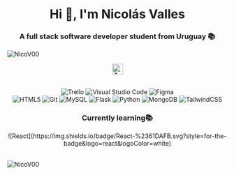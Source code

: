 <h1 align="center">Hi 👋, I'm Nicolás Valles</h1>
<h3 align="center">A full stack software developer student from Uruguay 📚</h3>

<p align="left"> <img src="https://komarev.com/ghpvc/?username=NicoV00&label=Profile%20views&color=0e75b6&style=flat" alt="NicoV00" /> </p>
<p align="left">
</p>


<!-- Skills -->
<div align="center">
<img height="25" src="https://github.com/vandriodd/vandriodd/assets/110431271/7f900266-783b-4335-bc2b-7536bab93f92" alt="Tech and tools stack" />
<br />
<br />

![Trello](https://img.shields.io/badge/Trello-%23026AA7.svg?style=for-the-badge&logo=Trello&logoColor=white)
![Visual Studio Code](https://img.shields.io/badge/Visual%20Studio%20Code-0078d7.svg?style=for-the-badge&logo=visual-studio-code&logoColor=white)
![Figma](https://img.shields.io/badge/figma-%23F24E1E.svg?style=for-the-badge&logo=figma&logoColor=white)
<br />
![HTML5](https://img.shields.io/badge/html5-%23E34F26.svg?style=for-the-badge&logo=html5&logoColor=white)
![Git](https://img.shields.io/badge/git-%23F05033.svg?style=for-the-badge&logo=git&logoColor=white)
![MySQL](https://img.shields.io/badge/mysql-%2300f.svg?style=for-the-badge&logo=mysql&logoColor=white)
![Flask](https://img.shields.io/badge/flask-%23000.svg?style=for-the-badge&logo=flask&logoColor=white)
![Python](https://img.shields.io/badge/python-3670A0?style=for-the-badge&logo=python&logoColor=white)
![MongoDB](https://img.shields.io/badge/MongoDB-%234ea94b.svg?style=for-the-badge&logo=mongodb&logoColor=white)
![TailwindCSS](https://img.shields.io/badge/tailwindcss-%2338B2AC.svg?style=for-the-badge&logo=tailwind-css&logoColor=white)

<h3 align="center">Currently learning📚</h3>
![React](https://img.shields.io/badge/React-%2361DAFB.svg?style=for-the-badge&logo=react&logoColor=white)


</div>
<br />

<p><img align="center" src="https://github-readme-stats.vercel.app/api/top-langs?username=NicoV00&show_icons=true&locale=en&layout=compact" alt="NicoV00" /></p>
